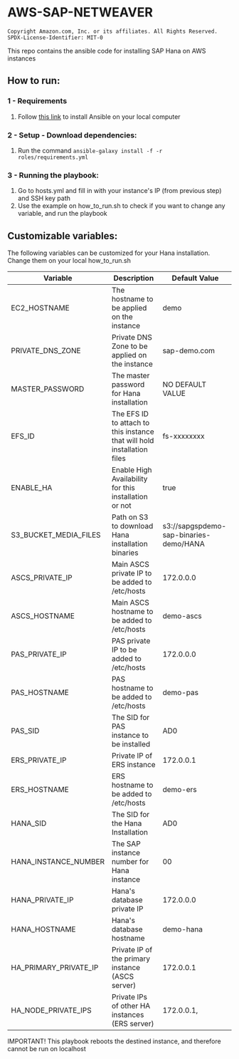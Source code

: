 # AWS-SAP-NETWEAVER

```
Copyright Amazon.com, Inc. or its affiliates. All Rights Reserved.
SPDX-License-Identifier: MIT-0
```

This repo contains the ansible code for installing SAP Hana on AWS instances

## How to run: 

### 1 - Requirements

1. Follow <a href=https://docs.ansible.com/ansible/latest/installation_guide/intro_installation.html#selecting-an-ansible-artifact-and-version-to-install>this link</a> to install Ansible on your local computer

### 2 - Setup - Download dependencies:
1. Run the command <code>ansible-galaxy install -f -r roles/requirements.yml</code>

### 3 - Running the playbook:
1. Go to hosts.yml and fill in with your instance's IP (from previous step) and SSH key path
2. Use the example on how_to_run.sh to check if you want to change any variable, and run the playbook

## Customizable variables:

The following variables can be customized for your Hana installation. Change them on your local how_to_run.sh

Variable | Description | Default Value
--- | --- | ---
EC2_HOSTNAME | The hostname to be applied on the instance | demo
PRIVATE_DNS_ZONE | Private DNS Zone to be applied on the instance | sap-demo.com
MASTER_PASSWORD | The master password for Hana installation | NO DEFAULT VALUE
EFS_ID | The EFS ID to attach to this instance that will hold installation files | fs-xxxxxxxx
ENABLE_HA | Enable High Availability for this installation or not | true
S3_BUCKET_MEDIA_FILES | Path on S3 to download Hana installation binaries | s3://sapgspdemo-sap-binaries-demo/HANA
ASCS_PRIVATE_IP | Main ASCS private IP to be added to /etc/hosts | 172.0.0.0
ASCS_HOSTNAME | Main ASCS hostname to be added to /etc/hosts | demo-ascs
PAS_PRIVATE_IP | PAS private IP to be added to /etc/hosts | 172.0.0.0
PAS_HOSTNAME | PAS hostname to be added to /etc/hosts | demo-pas
PAS_SID | The SID for PAS instance to be installed | AD0
ERS_PRIVATE_IP | Private IP of ERS instance | 172.0.0.1
ERS_HOSTNAME | ERS hostname to be added to /etc/hosts | demo-ers
HANA_SID | The SID for the Hana Installation | AD0
HANA_INSTANCE_NUMBER | The SAP instance number for Hana instance | 00
HANA_PRIVATE_IP | Hana's database private IP | 172.0.0.0
HANA_HOSTNAME | Hana's database hostname | demo-hana
HA_PRIMARY_PRIVATE_IP | Private IP of the primary instance (ASCS server) | 172.0.0.1
HA_NODE_PRIVATE_IPS | Private IPs of other HA instances (ERS server) | 172.0.0.1,

IMPORTANT! This playbook reboots the destined instance, and therefore cannot be run on localhost